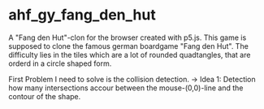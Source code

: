 # ahf_gy_fang_den_hut
A "Fang den Hut"-clon for the browser created with p5.js. 
This game is supposed to clone the famous german boardgame "Fang den Hut". 
The difficulty lies in the tiles which are a lot of rounded quadtangles, that are orderd in a circle shaped form. 

First Problem I need to solve is the collision detection. 
-> Idea 1: Detection how many intersections accour between the mouse-(0,0)-line and the contour of the shape. 

